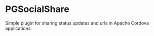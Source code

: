 PGSocialShare
=============

Simple plugin for sharing status updates and urls in Apache Cordova applications.
